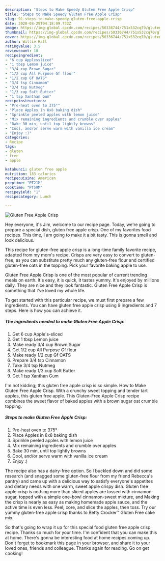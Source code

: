 ```yaml
---
description: "Steps to Make Speedy Gluten Free Apple Crisp"
title: "Steps to Make Speedy Gluten Free Apple Crisp"
slug: 91-steps-to-make-speedy-gluten-free-apple-crisp
date: 2020-08-29T04:18:09.732Z
image: https://img-global.cpcdn.com/recipes/50336744/751x532cq70/gluten-free-apple-crisp-recipe-main-photo.jpg
thumbnail: https://img-global.cpcdn.com/recipes/50336744/751x532cq70/gluten-free-apple-crisp-recipe-main-photo.jpg
cover: https://img-global.cpcdn.com/recipes/50336744/751x532cq70/gluten-free-apple-crisp-recipe-main-photo.jpg
author: Willie Hall
ratingvalue: 3.5
reviewcount: 10
recipeingredient:
- "6 cup Applessliced"
- "1 tbsp Lemon juice"
- "3/4 cup Brown Sugar"
- "1/2 cup All Purpose Gf flour"
- "1/2 cup Gf OATS"
- "3/4 tsp Cinnamon"
- "3/4 tsp Nutmeg"
- "1/3 cup Soft Butter"
- "1 tsp Xanthan Gum"
recipeinstructions:
- "Pre-heat oven to 375°"
- "Place Apples in 8x8 baking dish"
- "Sprinkle peeled apples with lemon juice"
- "Mix remaining ingredients and crumble over apples"
- "Bake 30 min, until top lightly browns"
- "Cool, and/or serve warm with vanilla ice cream"
- "Enjoy :)"
categories:
- Recipe
tags:
- gluten
- free
- apple

katakunci: gluten free apple 
nutrition: 183 calories
recipecuisine: American
preptime: "PT21M"
cooktime: "PT59M"
recipeyield: "1"
recipecategory: Lunch

---
```



![Gluten Free Apple Crisp](https://img-global.cpcdn.com/recipes/50336744/751x532cq70/gluten-free-apple-crisp-recipe-main-photo.jpg)

Hey everyone, it's Jim, welcome to our recipe page. Today, we're going to prepare a special dish, gluten free apple crisp. One of my favorites food recipes. This time, I am going to make it a bit tasty. This is gonna smell and look delicious.

This recipe for gluten-free apple crisp is a long-time family favorite recipe, adapted from my mom&#39;s recipe. Crisps are very easy to convert to gluten-free, as you can substitute pretty much any gluten-free flour and certified gluten-free oats in the topping. Pick your favorite baking apple to use.

Gluten Free Apple Crisp is one of the most popular of current trending meals on earth. It's easy, it is quick, it tastes yummy. It's enjoyed by millions daily. They are nice and they look fantastic. Gluten Free Apple Crisp is something that I've loved my whole life.


To get started with this particular recipe, we must first prepare a few ingredients. You can have gluten free apple crisp using 9 ingredients and 7 steps. Here is how you can achieve it.

##### The ingredients needed to make Gluten Free Apple Crisp:

1. Get 6 cup Apple&#39;s-sliced
1. Get 1 tbsp Lemon juice
1. Make ready 3/4 cup Brown Sugar
1. Get 1/2 cup All Purpose Gf flour
1. Make ready 1/2 cup Gf OATS
1. Prepare 3/4 tsp Cinnamon
1. Take 3/4 tsp Nutmeg
1. Make ready 1/3 cup Soft Butter
1. Get 1 tsp Xanthan Gum


I&#39;m not kidding; this gluten free apple crisp is so simple. How to Make Gluten Free Apple Crisp. With a crunchy sweet topping and tender tart apples, this gluten free apple. This Gluten-Free Apple Crisp recipe combines the sweet flavor of baked apples with a brown sugar oat crumble topping. 

##### Steps to make Gluten Free Apple Crisp:

1. Pre-heat oven to 375°
1. Place Apples in 8x8 baking dish
1. Sprinkle peeled apples with lemon juice
1. Mix remaining ingredients and crumble over apples
1. Bake 30 min, until top lightly browns
1. Cool, and/or serve warm with vanilla ice cream
1. Enjoy :)


The recipe also has a dairy-free option. So I buckled down and did some research (and snagged some gluten-free flour from my friend Rebecca&#39;s pantry) and came up with a delicious way to satisfy everyone&#39;s appetites and dietary needs with one warm, sweet apple crispy dish. Gluten free apple crisp is nothing more than sliced apples are tossed with cinnamon-sugar, topped with a simple one-bowl cinnamon-sweet mixture, and Making the crisp is nearly as easy as making homemade apple sauce, and the active time is even less. Peel, core, and slice the apples, then toss. Try our yummy gluten-free apple crisp thanks to Betty Crocker™ Gluten Free cake mix. 

So that's going to wrap it up for this special food gluten free apple crisp recipe. Thanks so much for your time. I'm confident that you can make this at home. There's gonna be interesting food at home recipes coming up. Don't forget to bookmark this page in your browser, and share it to your loved ones, friends and colleague. Thanks again for reading. Go on get cooking!

